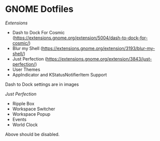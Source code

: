# GNOME Dotfiles

*Extensions*
- Dash to Dock For Cosmic (https://extensions.gnome.org/extension/5004/dash-to-dock-for-cosmic/)
- Blur my Shell (https://extensions.gnome.org/extension/3193/blur-my-shell/)
- Just Perfection (https://extensions.gnome.org/extension/3843/just-perfection/)
- User Themes
- AppIndicator and KStatusNotifierItem Support

Dash to Dock settings are in images


*Just Perfection*
- Ripple Box
- Workspace Switcher
- Workspace Popup
- Events
- World Clock

Above should be disabled.
